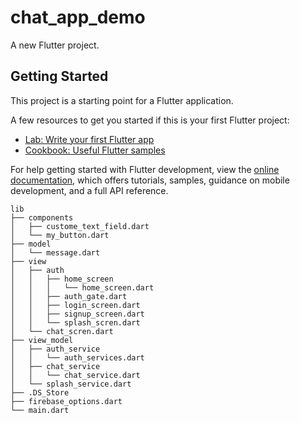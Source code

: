 # chat_app_demo

A new Flutter project.

## Getting Started

This project is a starting point for a Flutter application.

A few resources to get you started if this is your first Flutter project:

- [Lab: Write your first Flutter app](https://docs.flutter.dev/get-started/codelab)
- [Cookbook: Useful Flutter samples](https://docs.flutter.dev/cookbook)

For help getting started with Flutter development, view the
[online documentation](https://docs.flutter.dev/), which offers tutorials,
samples, guidance on mobile development, and a full API reference.


```
lib
├── components
│   ├── custome_text_field.dart
│   └── my_button.dart
├── model
│   └── message.dart
├── view
│   ├── auth
│   │   ├── home_screen
│   │   │   └── home_screen.dart
│   │   ├── auth_gate.dart
│   │   ├── login_screen.dart
│   │   ├── signup_screen.dart
│   │   └── splash_scren.dart
│   └── chat_scren.dart
├── view_model
│   ├── auth_service
│   │   └── auth_services.dart
│   ├── chat_service
│   │   └── chat_service.dart
│   └── splash_service.dart
├── .DS_Store
├── firebase_options.dart
└── main.dart
```